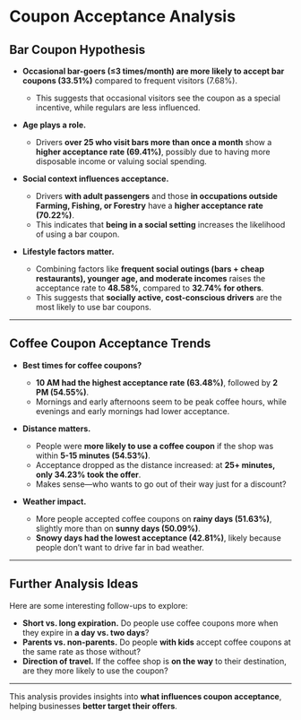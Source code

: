 # Coupon Acceptance Analysis

## **Bar Coupon Hypothesis**

- **Occasional bar-goers (≤3 times/month) are more likely to accept bar coupons (33.51%)** compared to frequent visitors (7.68%).  
  - This suggests that occasional visitors see the coupon as a special incentive, while regulars are less influenced.  

- **Age plays a role.**  
  - Drivers **over 25 who visit bars more than once a month** show a **higher acceptance rate (69.41%)**, possibly due to having more disposable income or valuing social spending.

- **Social context influences acceptance.**  
  - Drivers **with adult passengers** and those **in occupations outside Farming, Fishing, or Forestry** have a **higher acceptance rate (70.22%)**.  
  - This indicates that **being in a social setting** increases the likelihood of using a bar coupon.

- **Lifestyle factors matter.**  
  - Combining factors like **frequent social outings (bars + cheap restaurants), younger age, and moderate incomes** raises the acceptance rate to **48.58%**, compared to **32.74% for others**.  
  - This suggests that **socially active, cost-conscious drivers** are the most likely to use bar coupons.

---

## **Coffee Coupon Acceptance Trends**

- **Best times for coffee coupons?**  
  - **10 AM had the highest acceptance rate (63.48%)**, followed by **2 PM (54.55%)**.  
  - Mornings and early afternoons seem to be peak coffee hours, while evenings and early mornings had lower acceptance.

- **Distance matters.**  
  - People were **more likely to use a coffee coupon** if the shop was within **5-15 minutes (54.53%)**.  
  - Acceptance dropped as the distance increased: at **25+ minutes, only 34.23% took the offer**.  
  - Makes sense—who wants to go out of their way just for a discount?

- **Weather impact.**  
  - More people accepted coffee coupons on **rainy days (51.63%)**, slightly more than on **sunny days (50.09%)**.  
  - **Snowy days had the lowest acceptance (42.81%)**, likely because people don’t want to drive far in bad weather.

---

## **Further Analysis Ideas**
Here are some interesting follow-ups to explore:  

- **Short vs. long expiration.** Do people use coffee coupons more when they expire in **a day vs. two days**?  
- **Parents vs. non-parents.** Do people **with kids** accept coffee coupons at the same rate as those without?  
- **Direction of travel.** If the coffee shop is **on the way** to their destination, are they more likely to use the coupon?  

---

This analysis provides insights into **what influences coupon acceptance**, helping businesses **better target their offers**.
